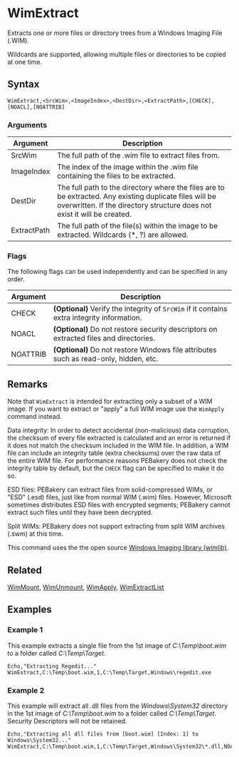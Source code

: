 # WimExtract

Extracts one or more files or directory trees from a Windows Imaging File (.WIM).

Wildcards are supported, allowing multiple files or directories to be copied at one time.

## Syntax

```pebakery
WimExtract,<SrcWim>,<ImageIndex>,<DestDir>,<ExtractPath>,[CHECK],[NOACL],[NOATTRIB]
```

### Arguments

| Argument | Description |
| --- | --- |
| SrcWim | The full path of the .wim file to extract files from. |
| ImageIndex | The index of the image within the .wim file containing the files to be extracted. |
| DestDir | The full path to the directory where the files are to be extracted. Any existing duplicate files will be overwritten. If the directory structure does not exist it will be created. |
| ExtractPath | The full path of the file(s) within the image to be extracted. Wildcards (*, ?) are allowed. |

### Flags

The following flags can be used independently and can be specified in any order.

| Argument | Description |
| --- | --- |
| CHECK | **(Optional)** Verify the integrity of `SrcWim` if it contains extra integrity information. |
| NOACL | **(Optional)** Do not restore security descriptors on extracted files and directories. |
| NOATTRIB | **(Optional)** Do not restore Windows file attributes such as read-only, hidden, etc. |

## Remarks

Note that `WimExtract` is intended for extracting only a subset of a WIM image. If you want to extract or "apply" a full WIM image use the `WimApply` command instead.

Data integrity: In order to detect accidental (non-malicious) data corruption, the checksum of every file extracted is calculated and an error is returned if it does not match the checksum included in the WIM file. In addition, a WIM file can include an integrity table (extra checksums) over the raw data of the entire WIM file. For performance reasons PEBakery does not check the integrity table by default, but the `CHECK` flag can be specified to make it do so.

ESD files: PEBakery can extract files from solid-compressed WIMs, or "ESD" (.esd) files, just like from normal WIM (.wim) files. However, Microsoft sometimes distributes ESD files with encrypted segments; PEBakery cannot extract such files until they have been decrypted.

Split WIMs: PEBakery does not support extracting from split WIM archives (.swm) at this time.

This command uses the the open source [Windows Imaging library (wimlib)](https://wimlib.net/).

## Related

[WimMount](./WimMount.md), [WimUnmount](./WimUnmount.md), [WimApply](./WimApply.md), [WimExtractList](./WimExtractList.md)

## Examples

### Example 1

This example extracts a single file from the 1st image of *C:\Temp\boot.wim* to a folder called *C:\Temp\Target*.

```pebakery
Echo,"Extracting Regedit..."
WimExtract,C:\Temp\boot.wim,1,C:\Temp\Target,Windows\regedit.exe
```

### Example 2

This example will extract all .dll files from the *Windows\System32* directory in the 1st image of *C:\Temp\boot.wim* to a folder called *C:\Temp\Target*. Security Descriptors will not be retained.

```pebakery
Echo,"Extracting all dll files from [boot.wim] [Index: 1] to Windows\System32..."
WimExtract,C:\Temp\boot.wim,1,C:\Temp\Target,Windows\System32\*.dll,NOACL
```
